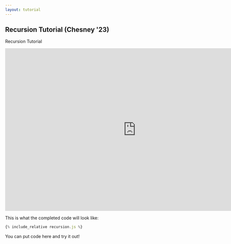 ```yaml
---
layout: tutorial
---
```


## Recursion Tutorial (Chesney '23)

Recursion Tutorial

<div class="center">
<iframe width="845" height="528" src="https://www.youtube.com/embed/wY8fs5llvOs" frameborder="0" allow="accelerometer; autoplay; clipboard-write; encrypted-media; gyroscope; picture-in-picture" allowfullscreen></iframe>
</div>

This is what the completed code will look like:

<div id="preview"></div>

```javascript
{% include_relative recursion.js %}
```

You can put code here and try it out!

<script src="recursion.js"></script>
